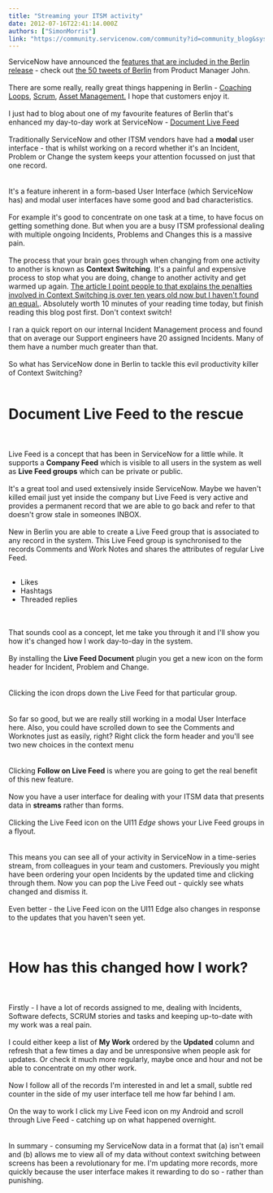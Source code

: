 ```yaml
---
title: "Streaming your ITSM activity"
date: 2012-07-16T22:41:14.000Z
authors: ["SimonMorris"]
link: "https://community.servicenow.com/community?id=community_blog&sys_id=739dee69dbd0dbc01dcaf3231f9619a5"
---
```

<p>ServiceNow have announced the <a title="ki.servicenow.com/index.php?title=Berlin_Release_Notes" href="http://wiki.servicenow.com/index.php?title=Berlin_Release_Notes">features that are included in the Berlin release</a> - check out <a title="mmunity.servicenow.com/blog/johnroberts/50tweetsofberlin" href="http://community.servicenow.com/blog/johnroberts/50tweetsofberlin">the 50 tweets of Berlin</a> from Product Manager John.<br /><br />There are some really, really great things happening in Berlin - <a title="ki.servicenow.com/index.php?title=Coaching_Loops" href="http://wiki.servicenow.com/index.php?title=Coaching_Loops">Coaching Loops</a>, <a title="ki.servicenow.com/index.php?title=SDLC_Scrum_Process" href="http://wiki.servicenow.com/index.php?title=SDLC_Scrum_Process">Scrum</a>, <a title="ki.servicenow.com/index.php?title=Asset_Management" href="http://wiki.servicenow.com/index.php?title=Asset_Management">Asset Management.</a> I hope that customers enjoy it.<br /><br />I just had to blog about one of my favourite features of Berlin that's enhanced my day-to-day work at ServiceNow - <a title="ki.servicenow.com/index.php?title=Using_Live_Feed_to_Work_on_Records" href="http://wiki.servicenow.com/index.php?title=Using_Live_Feed_to_Work_on_Records">Document Live Feed</a><br /><br />Traditionally ServiceNow and other ITSM vendors have had a <b>modal</b> user interface - that is whilst working on a record whether it's an Incident, Problem or Change the system keeps your attention focussed on just that one record.<br /><br /><img  alt="" class="jive-image" src="2d50d886db149fc068c1fb651f96190b.iix" /><br /><br />It's a feature inherent in a form-based User Interface (which ServiceNow has) and modal user interfaces have some good and bad characteristics.<br /><br />For example it's good to concentrate on one task at a time, to have focus on getting something done. But when you are a busy ITSM professional dealing with multiple ongoing Incidents, Problems and Changes this is a massive pain.<br /><br />The process that your brain goes through when changing from one activity to another is known as <b>Context Switching</b>. It's a painful and expensive process to stop what you are doing, change to another activity and get warmed up again. <a title="w.joelonsoftware.com/articles/fog0000000022.html" href="http://www.joelonsoftware.com/articles/fog0000000022.html">The article I point people to that explains the penalties involved in Context Switching is over ten years old now but I haven't found an equal.</a>. Absolutely worth 10 minutes of your reading time today, but finish reading this blog post first. Don't context switch!<br /><br />I ran a quick report on our internal Incident Management process and found that on average our Support engineers have 20 assigned Incidents. Many of them have a number much greater than that.<br /><br />So what has ServiceNow done in Berlin to tackle this evil productivity killer of Context Switching?<br /><br /><h1>Document Live Feed to the rescue</h1><br /><br />Live Feed is a concept that has been in ServiceNow for a little while. It supports a <b>Company Feed</b> which is visible to all users in the system as well as <b>Live Feed groups</b> which can be private or public.<br /><br />It's a great tool and used extensively inside ServiceNow. Maybe we haven't killed email just yet inside the company but Live Feed is very active and provides a permanent record that we are able to go back and refer to that doesn't grow stale in someones INBOX.<br /><br />New in Berlin you are able to create a Live Feed group that is associated to any record in the system. This Live Feed group is synchronised to the records Comments and Work Notes and shares the attributes of regular Live Feed.<br /><br /><ul><li>Likes</li><li>Hashtags</li><li>Threaded replies</li></ul><br /><br />That sounds cool as a concept, let me take you through it and I'll show you how it's changed how I work day-to-day in the system.<br /><br />By installing the <b>Live Feed Document</b> plugin you get a new icon on the form header for Incident, Problem and Change.<br /><br /><img  alt="" class="jive-image" src="1dae6b79db1c93049c9ffb651f961946.iix" /><br /><br />Clicking the icon drops down the Live Feed for that particular group.<br /><br /><img  alt="" class="jive-image" src="9d339d8edb581b04ed6af3231f96191d.iix" /><br /><br />So far so good, but we are really still working in a modal User Interface here. Also, you could have scrolled down to see the Comments and Worknotes just as easily, right? Right click the form header and you'll see two new choices in the context menu<br /><br /><img  alt="" class="jive-image" src="0f3ea08edb9857049c9ffb651f961910.iix" /><br /><br />Clicking <b>Follow on Live Feed</b> is where you are going to get the real benefit of this new feature.<br /><br />Now you have a user interface for dealing with your ITSM data that presents data in <b>streams</b> rather than forms.<br /><br />Clicking the Live Feed icon on the UI11 <i>Edge</i> shows your Live Feed groups in a flyout.<br /><br /><img  alt="" class="jive-image" src="ce3ec082db1417041dcaf3231f9619f0.iix" /><br /><br />This means you can see all of your activity in ServiceNow in a time-series stream, from colleagues in your team and customers. Previously you might have been ordering your open Incidents by the updated time and clicking through them. Now you can pop the Live Feed out - quickly see whats changed and dismiss it.<br /><br />Even better - the Live Feed icon on the UI11 Edge also changes in response to the updates that you haven't seen yet.<br /><br /><img  alt="" class="jive-image" src="f5ebe3f9db981fc03eb27a9e0f9619dc.iix" /><br /><br /><h1>How has this changed how I work?</h1><br /><br />Firstly - I have a lot of records assigned to me, dealing with Incidents, Software defects, SCRUM stories and tasks and keeping up-to-date with my work was a real pain.<br /><br />I could either keep a list of <b>My Work</b> ordered by the <b>Updated</b> column and refresh that a few times a day and be unresponsive when people ask for updates. Or check it much more regularly, maybe once and hour and not be able to concentrate on my other work.<br /><br />Now I follow all of the records I'm interested in and let a small, subtle red counter in the side of my user interface tell me how far behind I am.<br /><br />On the way to work I click my Live Feed icon on my Android and scroll through Live Feed - catching up on what happened overnight.<br /><br /><img  alt="" class="jive-image" src="7d9f41c2dbd413043eb27a9e0f9619d1.iix" /><br /><br />In summary - consuming my ServiceNow data in a format that (a) isn't email and (b) allows me to view all of my data without context switching between screens has been a revolutionary for me. I'm updating more records, more quickly because the user interface makes it rewarding to do so - rather than punishing.</p>
